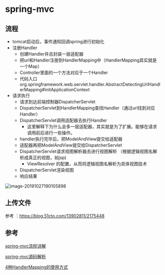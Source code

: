 # spring-mvc



## 流程

- tomcat启动后，事件通知回调spring进行初始化
- 注册Handler
  - 创建Handler并且封装一层适配器
  - 把url和Handler注册到HandlerMapping中（HandlerMapping其实就是一个Map）
  - Controller里面的一个方法对应于一个Handler
  - 代码入口 org.springframework.web.servlet.handler.AbstractDetectingUrlHandlerMapping#initApplicationContext
- 请求执行
  - 请求到达前端控制器DispatcherServlet
  - DispatcherServlet到HandlerMapping查找Handler（通过url找到对应Handler）
  - DispatcherServlet调用适配器去执行Handler
    - 这里解释下为什么会多一层适配器，其实就是为了扩展。能够在请求调用前后进行一些操作。
  - handler执行完毕后，把ModelAndView提交给适配器
  - 适配器再把ModelAndView提交给DispatcherServlet
  - DispatcherServlet请求视图解析器去进行视图解析 （根据逻辑视图名解析成真正的视图，如jsp)
    - ViewResolver 的配置，从而将逻辑视图名解析为具体视图技术
  - DispatcherServlet渲染视图
  - 响应结果



![image-20191027190105898](https://tva1.sinaimg.cn/large/006y8mN6gy1g8cynmdehlj31660kkgvl.jpg)



## 上传文件

参考 ：https://blog.51cto.com/13902811/2175448



## 参考

[spring-mvc流程详解](https://www.cnblogs.com/leskang/p/6101368.html)

[spring-mvc源码解析](https://blog.csdn.net/win7system/article/details/90674757)

[4种HandlerMapping的使用方式](https://www.cnblogs.com/zhao307/p/5555597.html)

